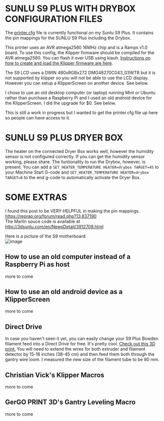 # SUNLU S9 PLUS WITH DRYBOX CONFIGURATION FILES

The [printer.cfg](https://github.com/weeksrw/Sunlu-S9-Plus-with-Dryer-Box-on-Klipper/blob/main/printer.cfg) file is currently functional on my Sunlu S9 Plus.  It contains the pin mappings for the SUNLU S9 Plus including the Drybox. 

This printer uses an AVR atmega2560 16MHz chip and is a Ramps v1.0 board. To use this config, the Klipper firmware should be compiled for the AVR atmega2560. 
You can flash it over USB using kiauh. [Instructions on how to create and load the Klipper firmware are here](https://github.com/weeksrw/Sunlu-S9-Plus-with-Dryer-Box-on-Klipper/blob/main/How%20to%20build%20the%20firmware.md).

The S9 LCD uses a DWIN 480xRGBx272 DMG48270C043_03WTR but it is not supported by klipper so you will not be able to use the LCD display.  However you can setup a KlipperScreen on another device.  See below.

I chose to use an old desktop computer (or laptop) running Mint or Ubuntu rather than purchase a Raspberry Pi and I used an old android device for the KlipperScreen.  I did the upgrade for $0.  See below.

This is still a work in progress but I wanted to get the printer.cfg file up here so people can have access to it.

# SUNLU S9 PLUS DRYER BOX
The heater on the connected Dryer Box works well, however the humidity sensor is not configured correctly.
If you can get the humidity sensor working, please share.
The funtionality to run the Drybox, however, is present.
You can add a `SET_HEATER_TEMPERATURE HEATER=drybox TARGET=45` 
to your Machine Start G-code and `SET_HEATER_TEMPERATURE HEATER=drybox TARGET=0` to the end g-code to automatically activate the Dryer Box.

# SOME EXTRAS
I found this post to be VERY HELPFUL in making the pin mappings. https://reprap.org/forum/read.php?13,837190  
The Marlin souce code is available at http://3dsunlu.com/en/NewsDetail/3912708.html  

Here is a picture of the S9 motherboard.  
![image](https://github.com/weeksrw/Sunlu-S9-Plus-with-Dryer-Box-on-Klipper/assets/166277940/a2d88f45-0b8a-4060-86cc-89763b9a97ca)

## How to use an old computer instead of a Raspberry Pi as host
more to come

## How to use an old android device as a KlipperScreen
more to come

## Direct Drive
In case you haven't seen it yet, you can easily change your S9 Plus Bowden filament feed into a Direct Drive for free.  It's pretty cool. [Check out this 3D print.](https://cults3d.com/en/3d-model/tool/support-direct-drive-sunlu-s9)
You will need to extend the wires for both extruder and filament detector by 15-18 inches (38-45 cm) and then feed them both through the gantry wire loom. I measured the new size of the filament tube to be 80 mm.

## Christian Vick's Klipper Macros
more to come

## GerGO PRINT 3D's Gantry Leveling Macro
more to come
